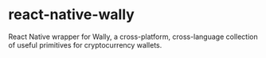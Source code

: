 # react-native-wally
React Native wrapper for Wally, a cross-platform, cross-language collection of useful primitives for cryptocurrency wallets.
